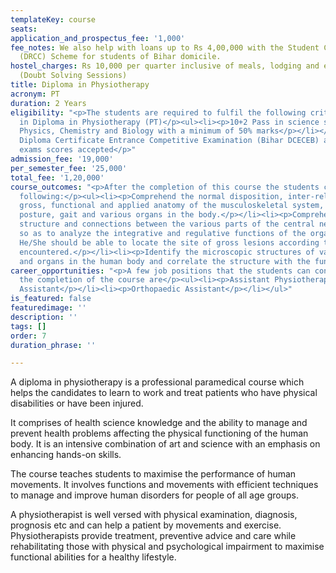 ```yaml
---
templateKey: course
seats: 
application_and_prospectus_fee: '1,000'
fee_notes: We also help with loans up to Rs 4,00,000 with the Student Credit Card
  (DRCC) Scheme for students of Bihar domicile.
hostel_charges: Rs 10,000 per quarter inclusive of meals, lodging and evening tuition
  (Doubt Solving Sessions)
title: Diploma in Physiotherapy
acronym: PT
duration: 2 Years
eligibility: "<p>The students are required to fulfil the following criteria for eligibility
  in Diploma in Physiotherapy (PT)</p><ul><li><p>10+2 Pass in science stream with
  Physics, Chemistry and Biology with a minimum of 50% marks</p></li></ul><p>Bihar
  Diploma Certificate Entrance Competitive Examination (Bihar DCECEB) and other entrance
  exams scores accepted</p>"
admission_fee: '19,000'
per_semester_fee: '25,000'
total_fee: '1,20,000'
course_outcomes: "<p>After the completion of this course the students can expect the
  following:</p><ul><li><p>Comprehend the normal disposition, inter-relationships,
  gross, functional and applied anatomy of the musculoskeletal system, locomotion,
  posture, gait and various organs in the body.</p></li><li><p>Comprehend the basic
  structure and connections between the various parts of the central nervous system
  so as to analyze the integrative and regulative functions of the organs and systems.
  He/She should be able to locate the site of gross lesions according to the deficits
  encountered.</p></li><li><p>Identify the microscopic structures of various tissues
  and organs in the human body and correlate the structure with the functions.</p></li></ul>"
career_opportunities: "<p>A few job positions that the students can consider after
  the completion of the course are</p><ul><li><p>Assistant Physiotherapist</p></li><li><p>Research
  Assistant</p></li><li><p>Orthopaedic Assistant</p></li></ul>"
is_featured: false
featuredimage: ''
description: ''
tags: []
order: 7
duration_phrase: ''

---
```

A diploma in physiotherapy is a professional paramedical course which helps the candidates to learn to work and treat patients who have physical disabilities or have been injured. 

It comprises of health science knowledge and the ability to manage and prevent health problems affecting the physical functioning of the human body. It is an intensive combination of art and science with an emphasis on enhancing hands-on skills. 

The course teaches students to maximise the performance of human movements. It involves functions and movements with efficient techniques to manage and improve human disorders for people of all age groups.

A physiotherapist is well versed with physical examination, diagnosis, prognosis etc and can help a patient by movements and exercise. Physiotherapists provide treatment, preventive advice and care while rehabilitating those with physical and psychological impairment to maximise functional abilities for a healthy lifestyle.